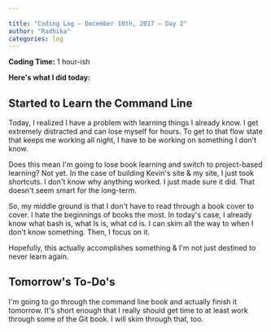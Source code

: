 ```yaml
---
 
title: "Coding Log — December 10th, 2017 — Day 2"
author: "Radhika"
categories: log
---
```


**Coding Time:** 1 hour-ish

**Here's what I did today:**

## Started to Learn the Command Line

Today, I realized I have a problem with learning things I already know. I get extremely distracted and can lose myself for hours. To get to that flow state that keeps me working all night, I have to be working on something I don't know.

Does this mean I'm going to lose book learning and switch to project-based learning? Not yet. In the case of building Kevin's site & my site, I just took shortcuts. I don't know why anything worked. I just made sure it did. That doesn't seem smart for the long-term.

So, my middle ground is that I don't have to read through a book cover to cover. I hate the beginnings of books the most. In today's case, I already know what bash is, what ls is, what cd is. I can skim all the way to when I don't know something. Then, I focus on it.

Hopefully, this actually accomplishes something & I'm not just destined to never learn again.

## Tomorrow's To-Do's

I'm going to go through the command line book and actually finish it tomorrow. It's short enough that I really should get time to at least work through some of the Git book. I will skim through that, too.
